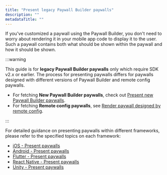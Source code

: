 ```yaml
---
title: "Present legacy Paywall Builder paywalls"
description: ""
metadataTitle: ""
---
```

<!--- present-legacy-pb-paywalls.md ---> 
If you've customized a paywall using the Paywall Builder, you don't need to worry about rendering it in your mobile app code to display it to the user. Such a paywall contains both what should be shown within the paywall and how it should be shown.

:::warning

This guide is for **legacy Paywall Builder paywalls** only which require SDK v2.x or earlier. The process for presenting paywalls differs for paywalls designed with different versions of Paywall Builder and remote config paywalls.

- For fetching **New Paywall Builder paywalls**, check out [Present new Paywall Builder paywalls](present-pb-paywalls).
- For fetching **Remote config paywalls**, see [Render paywall designed by remote config](present-remote-config-paywalls).

:::

For detailed guidance on presenting paywalls within different frameworks, please refer to the specified topics on each framework:

- [iOS - Present paywalls](ios-present-paywalls)
- [Android - Present paywalls](android-present-paywalls)
- [Flutter - Present paywalls](flutter-present-paywalls)
- [React Native - Present paywalls](react-native-present-paywalls)
- [Unity - Present paywalls](unity-present-paywalls-legacy)